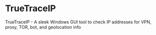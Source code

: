 # TrueTraceIP
TrueTraceIP - A sleek Windows GUI tool to check IP addresses for VPN, proxy, TOR, bot, and geolocation info
